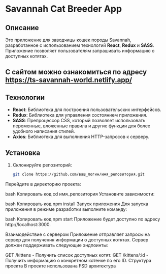 # Savannah Cat Breeder App

## Описание

Это приложение для заводчицы кошек породы Savannah, разработанное с использованием технологий **React**, **Redux** и **SASS**. Приложение позволяет пользователям запрашивать информацию о доступных котятах.

## С сайтом можно ознакомиться по адресу https://ts-savannah-world.netlify.app/

## Технологии

- **React**: Библиотека для построения пользовательских интерфейсов.
- **Redux**: Библиотека для управления состоянием приложения.
- **SASS**: Препроцессор CSS, который позволяет использовать переменные, вложенные правила и другие функции для более удобного написания стилей.
- **Axios**: Библиотека для выполнения HTTP-запросов к серверу.

## Установка

1. Склонируйте репозиторий:

   ```bash
   git clone https://github.com/ваш_логин/имя_репозитория.git
Перейдите в директорию проекта:

bash
Копировать код
cd имя_репозитория
Установите зависимости:

bash
Копировать код
npm install
Запуск приложения
Для запуска приложения в режиме разработки выполните команду:

bash
Копировать код
npm start
Приложение будет доступно по адресу http://localhost:3000.

Взаимодействие с сервером
Приложение отправляет запросы на сервер для получения информации о доступных котятах. Сервер должен поддерживать следующие эндпоинты:

GET /kittens - Получить список доступных котят.
GET /kittens/:id - Получить информацию о конкретном котенке по его ID.
Структура проекта
В проекте использована FSD архитектура
